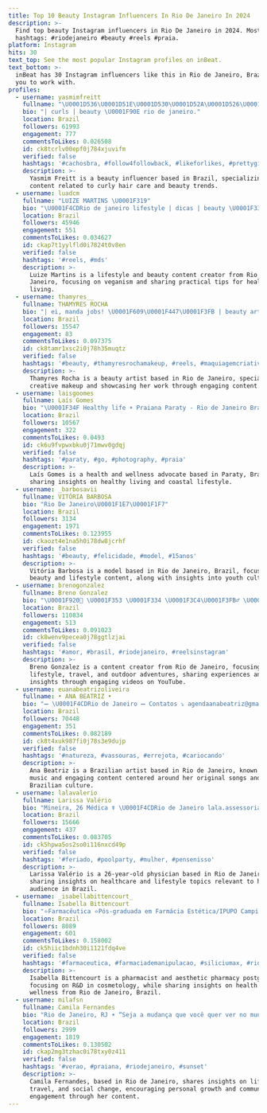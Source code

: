 ```yaml
---
title: Top 10 Beauty Instagram Influencers In Rio De Janeiro In 2024
description: >-
  Find top beauty Instagram influencers in Rio De Janeiro in 2024. Most popular
  hashtags: #riodejaneiro #beauty #reels #praia.
platform: Instagram
hits: 30
text_top: See the most popular Instagram profiles on inBeat.
text_bottom: >-
  inBeat has 30 Instagram influencers like this in Rio de Janeiro, Brazil for
  you to work with.
profiles:
  - username: yasmimfreitt
    fullname: "\U0001D536\U0001D51E\U0001D530\U0001D52A\U0001D526\U0001D52A \U0001D523\U0001D52F\U0001D522\U0001D526\U0001D531\U0001D531"
    bio: "| curls | beauty \U0001F90E rio de janeiro."
    location: Brazil
    followers: 61993
    engagement: 777
    commentsToLikes: 0.026508
    id: ck8tcrlv00epf0j784xjuvifm
    verified: false
    hashtags: '#cachosbra, #follow4followback, #likeforlikes, #prettygirls'
    description: >-
      Yasmim Freitt is a beauty influencer based in Brazil, specializing in
      content related to curly hair care and beauty trends.
  - username: luadcm
    fullname: "LUIZE MARTINS \U0001F319"
    bio: "\U0001F4CDRio de janeiro lifestyle | dicas | beauty \U0001F331Vegana \U0001F4E9 contato p/ trabalho @contato.luadcm"
    location: Brazil
    followers: 45946
    engagement: 551
    commentsToLikes: 0.034627
    id: ckap7t1yylfld0i7824t0v8en
    verified: false
    hashtags: '#reels, #mds'
    description: >-
      Luize Martins is a lifestyle and beauty content creator from Rio de
      Janeiro, focusing on veganism and sharing practical tips for healthy
      living.
  - username: thamyres__
    fullname: THAMYRES ROCHA
    bio: "| ei, manda jobs! \U0001F609\U0001F447\U0001F3FB | beauty artist - @thamyresrochamakeup ✨ | contatothamyresrocha@gmail.com | Rio de Janeiro | SRN ❤️\U0001F5A4"
    location: Brazil
    followers: 15547
    engagement: 83
    commentsToLikes: 0.097375
    id: ck8tamr1xsc2i0j78h35muqtz
    verified: false
    hashtags: '#beauty, #thamyresrochamakeup, #reels, #maquiagemcriativa'
    description: >-
      Thamyres Rocha is a beauty artist based in Rio de Janeiro, specializing in
      creative makeup and showcasing her work through engaging content.
  - username: laisgoomes
    fullname: Laís Gomes
    bio: "\U0001F34F Healthy life ☀️ Praiana Paraty - Rio de Janeiro Brasil \U0001F1E7\U0001F1F7\U0001F30A \U0001F48C Parcerias via direct"
    location: Brazil
    followers: 10567
    engagement: 322
    commentsToLikes: 0.0493
    id: ck6u9fvpwxbku0j71mwv0gdqj
    verified: false
    hashtags: '#paraty, #go, #photography, #praia'
    description: >-
      Laís Gomes is a health and wellness advocate based in Paraty, Brazil,
      sharing insights on healthy living and coastal lifestyle.
  - username: _barbosavii
    fullname: VITÓRIA BARBOSA
    bio: "Rio De Janeiro\U0001F1E7\U0001F1F7"
    location: Brazil
    followers: 3134
    engagement: 1971
    commentsToLikes: 0.123955
    id: ckaozt4e1na5h0i78dw8jcrhf
    verified: false
    hashtags: '#beauty, #felicidade, #model, #15anos'
    description: >-
      Vitória Barbosa is a model based in Rio de Janeiro, Brazil, focusing on
      beauty and lifestyle content, along with insights into youth culture.
  - username: brenogonzalez
    fullname: Breno Gonzalez
    bio: "\U0001F920⃤ \U0001F353 \U0001F334 \U0001F3C4\U0001F3FB‍♂️ \U0001F4CDRio de Janeiro \U0001F4CD \U0001F3A5 Youtube:Brenogonzalez\U0001F3A5 \U0001F4EECaixa Postal: 39038/ Cep 21331-970 \U0001F4EE \U0001D48D\U0001D48A\U0001D497\U0001D486 \U0001D48D\U0001D48A\U0001D487\U0001D486 \U0001D48A\U0001D48F \U0001D495\U0001D489\U0001D486 \U0001D483\U0001D486\U0001D494\U0001D495 \U0001D498\U0001D482\U0001D49A"
    location: Brazil
    followers: 110834
    engagement: 513
    commentsToLikes: 0.091023
    id: ck8wenv9pecea0j78ggtlzjai
    verified: false
    hashtags: '#amor, #brasil, #riodejaneiro, #reelsinstagram'
    description: >-
      Breno Gonzalez is a content creator from Rio de Janeiro, focusing on
      lifestyle, travel, and outdoor adventures, sharing experiences and
      insights through engaging videos on YouTube.
  - username: euanabeatrizoliveira
    fullname: • ANA BEATRIZ •
    bio: "➖ \U0001F4CDRio de Janeiro ➖ Contatos ⤵️ agendaanabeatriz@gmail.com / (21) 99016-1061 ➖CLIPES: “VER VOCÊ” e “EU TE ESPERO” \U0001F447\U0001F3FD"
    location: Brazil
    followers: 70448
    engagement: 351
    commentsToLikes: 0.082189
    id: ck8t4xuk987fi0j78s3e9dujp
    verified: false
    hashtags: '#natureza, #vassouras, #errejota, #cariocando'
    description: >-
      Ana Beatriz is a Brazilian artist based in Rio de Janeiro, known for her
      music and engaging content centered around her original songs and
      Brazilian culture.
  - username: lalavalerio
    fullname: Larissa Valério
    bio: "Mineira, 26 Médica ☤ \U0001F4CDRio de Janeiro lala.assessoria@gmail.com"
    location: Brazil
    followers: 15666
    engagement: 437
    commentsToLikes: 0.083705
    id: ck5hpwa5os2so0i116nxcd49p
    verified: false
    hashtags: '#feriado, #poolparty, #mulher, #pensenisso'
    description: >-
      Larissa Valério is a 26-year-old physician based in Rio de Janeiro,
      sharing insights on healthcare and lifestyle topics relevant to her
      audience in Brazil.
  - username: _isabellabittencourt_
    fullname: Isabella Bittencourt
    bio: "⭐️Farmacêutica ⭐️Pós-graduada em Farmácia Estética/IPUPO Campinas ⭐️Cursando Cosmetologia foco em P&D ⭐️Mãe ⭐️Cristã✝️ @curaativa \U0001F48A Rio de Janeiro"
    location: Brazil
    followers: 8089
    engagement: 601
    commentsToLikes: 0.158002
    id: ck5hiic1bdnh30i1121fdq4ve
    verified: false
    hashtags: '#farmaceutica, #farmaciademanipulacao, #siliciumax, #riodejaneiro'
    description: >-
      Isabella Bittencourt is a pharmacist and aesthetic pharmacy postgraduate
      focusing on R&D in cosmetology, while sharing insights on health and
      wellness from Rio de Janeiro, Brazil.
  - username: milafsn
    fullname: Camila Fernandes
    bio: "Rio de Janeiro, RJ ☀️ “Seja a mudança que você quer ver no mundo.” \U0001F30F"
    location: Brazil
    followers: 2999
    engagement: 1819
    commentsToLikes: 0.130502
    id: ckap2mg3tzhac0i78txy0z411
    verified: false
    hashtags: '#verao, #praiana, #riodejaneiro, #sunset'
    description: >-
      Camila Fernandes, based in Rio de Janeiro, shares insights on lifestyle,
      travel, and social change, encouraging personal growth and community
      engagement through her content.
---
```


